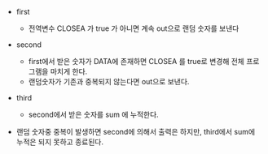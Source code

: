 * first
    * 전역변수 CLOSEA 가 true 가 아니면 계속 out으로 랜덤 숫자를 보낸다
    
* second
    * first에서 받은 숫자가 DATA에 존재하면 CLOSEA 를 true로 변경해 전체 프로그램을 마치게 한다.
    * 랜덤숫자가 기존과 중복되지 않는다면 out으로 보낸다.
    
* third
    * second에서 받은 숫자를 sum 에 누적한다.

* 랜덤 숫자중 중복이 발생하면 second에 의해서 출력은 하지만, third에서 sum에 누적은 되지 못하고 종료된다.
